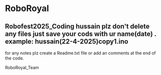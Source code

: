 # RoboRoyal
Robofest2025_Coding
hussain plz don't delete any files just save your cods with ur name(date) .
example:
hussain(22-4-2025)copy1.ino 
------------
for any notes plz create a Readme.txt file or add an comments at the end of the code.


RoboRoyal_Team
